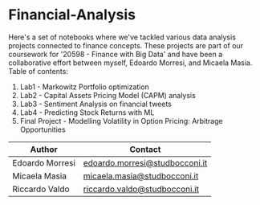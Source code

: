 # Financial-Analysis
Here's a set of notebooks where we've tackled various data analysis projects connected to finance concepts. These projects are part of our coursework for '20598 - Finance with Big Data' and have been a collaborative effort between myself, Edoardo Morresi, and Micaela Masia.
Table of contents:
1) Lab1 - Markowitz Portfolio optimization
2) Lab2 - Capital Assets Pricing Model (CAPM) analysis 
3) Lab3 - Sentiment Analysis on financial tweets
4) Lab4 - Predicting Stock Returns with ML
5) Final Project - Modelling Volatility in Option Pricing: Arbitrage Opportunities 


| Author             | Contact                       
| ----------------   | ------------------------------
| Edoardo Morresi | edoardo.morresi@studbocconi.it 
| Micaela Masia | micaela.masia@studbocconi.it 
| Riccardo Valdo  | riccardo.valdo@studbocconi.it         




